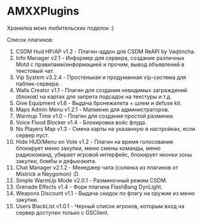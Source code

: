 # AMXXPlugins
Хранилка моих любительских поделок :)

Список плагинов:
1) CSDM Hud HP/AP v1.2 - Плагин-аддон для CSDM ReAPI by Vaqtincha.
2) Info Manager v2.1 - Информер для сервера, создание различных Motd с правилами/информацией и прочим, вывод объявлений в текстовый чат.
3) Vip System v3.2.4 - Простенькая и продуманная vip-система для паблик-сервера.
4) Walls Creator v1.1 - Плагин для создания невидимых заграждений (блоков) на картах для запрета подсадок на текстуры и т.д.
5) Give Equipment v1.6 - Выдача бронежилета + шлем и defuse kit.
6) Maps Admin Menu v1.2.1 - Мапменю для администраторов.
7) Warmup Time v1.0 - Плагин для создания простой разминки.
8) Voice Flood Blocker v1.4 - Блокировка войс флуда.
9) No Players Map v1.3 - Смена карты на указанную в настройках, если сервер пуст.
10) Hide HUD/Menu on Vote v1.2 - Плагин на время голосования блокирует меню закупки, меню смены команды, меню радиокоманд, убирает игровой интерфейс, блокирует иконки зоны закупки, бомбы и дефьюзкита.
11) Chat Manager v2.1.2 - Менеджер чата (солянка из плагинов от Mistrick и Neygomon) :D.
12) Simple WarmUp Mode v2.0.1 - Разминочный режим CSDM.
12) Grenade Effects v1.4 - Форк плагина FlashBang DynLight.
13) Weapons Discount v1.1 - Выдача скидок по флагу на оружие из меню закупки.
14) Users BlackList v1.0.1 - Черный список игроков, которым вход на сервер доступен только с GSClient.
